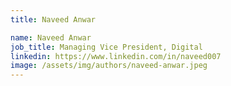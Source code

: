 ```yaml
---
title: Naveed Anwar

name: Naveed Anwar
job_title: Managing Vice President, Digital
linkedin: https://www.linkedin.com/in/naveed007
image: /assets/img/authors/naveed-anwar.jpeg
---
```

